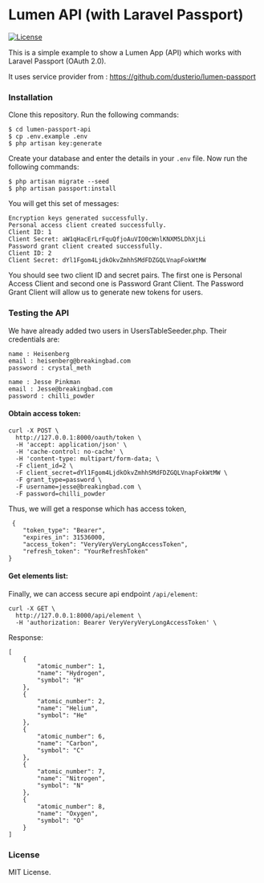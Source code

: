 # Lumen API (with Laravel Passport)

[![License](https://poser.pugx.org/laravel/lumen-framework/license.svg)](https://packagist.org/packages/laravel/lumen-framework)

This is a simple example to show a Lumen App (API) which works with Laravel Passport (OAuth 2.0).

It uses service provider from : https://github.com/dusterio/lumen-passport 

### Installation
Clone this repository. Run the following commands:

```
$ cd lumen-passport-api
$ cp .env.example .env
$ php artisan key:generate
```

Create your database and enter the details in your `.env` file. Now run the following commands:

```
$ php artisan migrate --seed
$ php artisan passport:install
```
You will get this set of messages:
```
Encryption keys generated successfully.
Personal access client created successfully.
Client ID: 1
Client Secret: aW1qHacErLrFquQfjoAuVIO0cWnlKNXM5LDhXjLi
Password grant client created successfully.
Client ID: 2
Client Secret: dYl1Fgom4LjdkOkvZmhhSMdFDZGQLVnapFokWtMW
```

You should see two client ID and secret pairs.
The first one is Personal Access Client and second one is Password Grant Client.
The Password Grant Client will allow us to generate new tokens for users.

### Testing the API

We have already added two users in UsersTableSeeder.php.
Their credentials are:

```
name : Heisenberg
email : heisenberg@breakingbad.com
password : crystal_meth
```
```
name : Jesse Pinkman
email : Jesse@breakingbad.com
password : chilli_powder
```

#### Obtain access token:

```
curl -X POST \
  http://127.0.0.1:8000/oauth/token \
  -H 'accept: application/json' \
  -H 'cache-control: no-cache' \
  -H 'content-type: multipart/form-data; \
  -F client_id=2 \
  -F client_secret=dYl1Fgom4LjdkOkvZmhhSMdFDZGQLVnapFokWtMW \
  -F grant_type=password \
  -F username=jesse@breakingbad.com \
  -F password=chilli_powder
```

Thus, we will get a response which has access token,

```
 {
    "token_type": "Bearer",
    "expires_in": 31536000,
    "access_token": "VeryVeryVeryLongAccessToken",
    "refresh_token": "YourRefreshToken"
}
```

#### Get elements list:
Finally, we can access secure api endpoint ``/api/element``:

```
curl -X GET \
  http://127.0.0.1:8000/api/element \
  -H 'authorization: Bearer VeryVeryVeryLongAccessToken' \
```

Response:

```
[
    {
        "atomic_number": 1,
        "name": "Hydrogen",
        "symbol": "H"
    },
    {
        "atomic_number": 2,
        "name": "Helium",
        "symbol": "He"
    },
    {
        "atomic_number": 6,
        "name": "Carbon",
        "symbol": "C"
    },
    {
        "atomic_number": 7,
        "name": "Nitrogen",
        "symbol": "N"
    },
    {
        "atomic_number": 8,
        "name": "Oxygen",
        "symbol": "O"
    }
]
```

### License

MIT License.